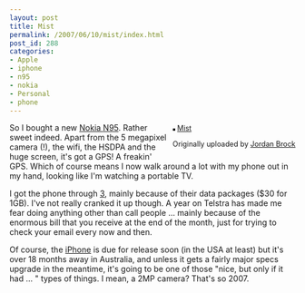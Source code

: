 ```yaml
---
layout: post
title: Mist
permalink: /2007/06/10/mist/index.html
post_id: 288
categories: 
- Apple
- iphone
- n95
- nokia
- Personal
- phone
---
```


<div style="float: right; margin-left: 10px; margin-bottom: 10px;">
 <a href="http://www.flickr.com/photos/mrsparkle/536535228/" title="photo sharing"><img src="http://farm2.static.flickr.com/1035/536535228_127fdf8e3a_m.jpg" alt="" style="border: solid 2px #000000;" /></a>
 

 <span style="font-size: 0.9em; margin-top: 0px;">
  <a href="http://www.flickr.com/photos/mrsparkle/536535228/">Mist</a>
  

  Originally uploaded by <a href="http://www.flickr.com/people/mrsparkle/">Jordan Brock</a>
 </span>
</div>

So I bought a new <a href="http://www.nokia.com.au/nokia/0,6771,98424,00.html">Nokia <span class="caps">N95</span></a>. Rather sweet indeed. Apart from the 5 megapixel camera (!), the wifi, the <span class="caps">HSDPA</span> and the huge screen, it's got a <span class="caps">GPS</span>! A freakin' <span class="caps">GPS</span>. Which of course means I now walk around a lot with my phone out in my hand, looking like I'm watching a portable TV.

I got the phone through <a href="http://www.three.com.au">3</a>, mainly because of their data packages ($30 for 1GB). I've not really cranked it up though. A year on Telstra has made me fear doing anything other than call people ... mainly because of the enormous bill that you receive at the end of the month, just for trying to check your email every now and then.

Of course, the <a href="http://www.nokia.com.au/nokia/0,6771,98424,00.html">iPhone</a> is due for release soon (in the <span class="caps">USA</span> at least) but it's over 18 months away in Australia, and unless it gets a fairly major specs upgrade in the meantime, it's going to be one of those "nice, but only if it had ... " types of things. I mean, a 2MP camera? That's so 2007.

<br clear="all" />

